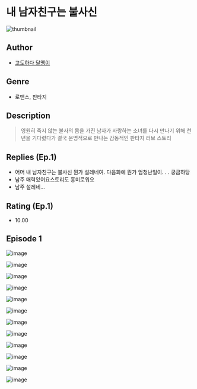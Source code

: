 # 내 남자친구는 불사신
![thumbnail](https://image-comic.pstatic.net/user_contents_data/challenge_comic/2023/05/23/366824/upload_7220167619723539554_480x623.jpeg)

## Author
- [고도하다 달멩이](https://comic.naver.com/artistTitle?id=366824)

## Genre
- 로맨스, 판타지

## Description
> 영원히 죽지 않는 불사의 몸을 가진 남자가 사랑하는 소녀를 다시 만나기 위해 천 년을 기다렸다가 결국 운명적으로 만나는 감동적인 판타지 러브 스토리

## Replies (Ep.1)
- 어머 내 남자친구는 불사신 뭔가 설레네여. 다음화에 뭔가 엄청난일이. . . 궁금하당
- 남주 매력있어요스토리도 흥미로워요
- 남주 설레네...

## Rating (Ep.1)
- 10.00

## Episode 1
![image](https://image-comic.pstatic.net/user_contents_data/challenge_comic/2023/05/23/366824/upload_7017796110244143973.jpeg)

![image](https://image-comic.pstatic.net/user_contents_data/challenge_comic/2023/05/23/366824/upload_3834878001312457523.jpeg)

![image](https://image-comic.pstatic.net/user_contents_data/challenge_comic/2023/05/23/366824/upload_3486408667969970787.jpeg)

![image](https://image-comic.pstatic.net/user_contents_data/challenge_comic/2023/05/23/366824/upload_4063151092905817186.jpeg)

![image](https://image-comic.pstatic.net/user_contents_data/challenge_comic/2023/05/23/366824/upload_3473791772058281060.jpeg)

![image](https://image-comic.pstatic.net/user_contents_data/challenge_comic/2023/05/23/366824/upload_7005740887860983654.jpeg)

![image](https://image-comic.pstatic.net/user_contents_data/challenge_comic/2023/05/23/366824/upload_3631370674111788084.jpeg)

![image](https://image-comic.pstatic.net/user_contents_data/challenge_comic/2023/05/23/366824/upload_3762868763506455396.jpeg)

![image](https://image-comic.pstatic.net/user_contents_data/challenge_comic/2023/05/23/366824/upload_3559304283897279028.jpeg)

![image](https://image-comic.pstatic.net/user_contents_data/challenge_comic/2023/05/23/366824/upload_7364850160929747251.jpeg)

![image](https://image-comic.pstatic.net/user_contents_data/challenge_comic/2023/05/23/366824/upload_7220223906175596386.jpeg)

![image](https://image-comic.pstatic.net/user_contents_data/challenge_comic/2023/05/23/366824/upload_3689402695056307768.jpeg)
